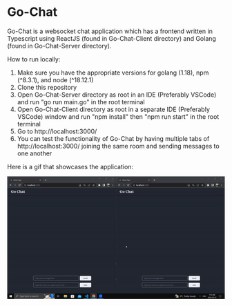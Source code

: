 # Go-Chat
Go-Chat is a websocket chat application which has a frontend written in Typescript using ReactJS (found in Go-Chat-Client directory) and Golang (found in Go-Chat-Server directory).

How to run locally: 
1. Make sure you have the appropriate versions for golang (1.18), npm (^8.3.1), and node (^18.12.1)
2. Clone this repository
3. Open Go-Chat-Server directory as root in an IDE (Preferably VSCode) and run "go run main.go" in the root terminal
4. Open Go-Chat-Client directory as root in a separate IDE (Preferably VSCode) window and run "npm install" then "npm run start" in the root terminal
5. Go to http://localhost:3000/
6. You can test the functionality of Go-Chat by having multiple tabs of http://localhost:3000/ joining the same room and sending messages to one another

Here is a gif that showcases the application: 

![screen-gif](./go-chat-demo.gif)